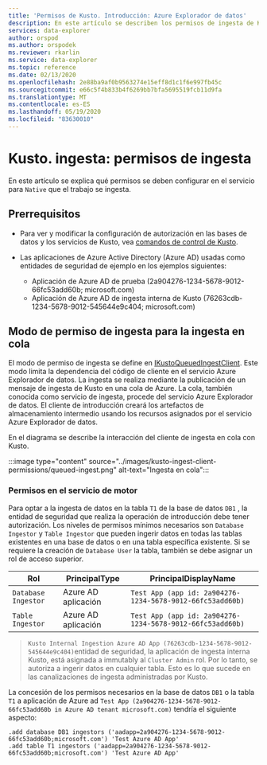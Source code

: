 ```yaml
---
title: 'Permisos de Kusto. Introducción: Azure Explorador de datos'
description: En este artículo se describen los permisos de ingesta de Kusto. ingesta en Azure Explorador de datos.
services: data-explorer
author: orspod
ms.author: orspodek
ms.reviewer: rkarlin
ms.service: data-explorer
ms.topic: reference
ms.date: 02/13/2020
ms.openlocfilehash: 2e88ba9af0b9563274e15eff8d1c1f6e997fb45c
ms.sourcegitcommit: e66c5f4b833b4f6269bb7bfa5695519fcb11d9fa
ms.translationtype: MT
ms.contentlocale: es-ES
ms.lasthandoff: 05/19/2020
ms.locfileid: "83630010"
---
```

# <a name="kustoingest---ingestion-permissions"></a>Kusto. ingesta: permisos de ingesta 

En este artículo se explica qué permisos se deben configurar en el servicio para `Native` que el trabajo se ingesta.

## <a name="prerequisites"></a>Prerrequisitos
 
* Para ver y modificar la configuración de autorización en las bases de datos y los servicios de Kusto, vea [comandos de control de Kusto](../../management/security-roles.md).

* Las aplicaciones de Azure Active Directory (Azure AD) usadas como entidades de seguridad de ejemplo en los ejemplos siguientes:
    * Aplicación de Azure AD de prueba (2a904276-1234-5678-9012-66fc53add60b; microsoft.com)
    * Aplicación de Azure AD de ingesta interna de Kusto (76263cdb-1234-5678-9012-545644e9c404; microsoft.com)
 
## <a name="ingestion-permission-mode-for-queued-ingestion"></a>Modo de permiso de ingesta para la ingesta en cola

El modo de permiso de ingesta se define en [IKustoQueuedIngestClient](kusto-ingest-client-reference.md#interface-ikustoqueuedingestclient). Este modo limita la dependencia del código de cliente en el servicio Azure Explorador de datos. La ingesta se realiza mediante la publicación de un mensaje de ingesta de Kusto en una cola de Azure. La cola, también conocida como servicio de ingesta, procede del servicio Azure Explorador de datos. El cliente de introducción creará los artefactos de almacenamiento intermedio usando los recursos asignados por el servicio Azure Explorador de datos.

En el diagrama se describe la interacción del cliente de ingesta en cola con Kusto.

:::image type="content" source="../images/kusto-ingest-client-permissions/queued-ingest.png" alt-text="Ingesta en cola":::

### <a name="permissions-on-the-engine-service"></a>Permisos en el servicio de motor

Para optar a la ingesta de datos en la tabla `T1` de la base de datos `DB1` , la entidad de seguridad que realiza la operación de introducción debe tener autorización.
Los niveles de permisos mínimos necesarios son `Database Ingestor` y `Table Ingestor` que pueden ingerir datos en todas las tablas existentes en una base de datos o en una tabla específica existente.
Si se requiere la creación de `Database User` la tabla, también se debe asignar un rol de acceso superior.


|Rol                 |PrincipalType        |PrincipalDisplayName
|---------------------|---------------------|------------
|`Database Ingestor`  |Azure AD aplicación |`Test App (app id: 2a904276-1234-5678-9012-66fc53add60b)`
|`Table Ingestor`     |Azure AD aplicación |`Test App (app id: 2a904276-1234-5678-9012-66fc53add60b)`

>`Kusto Internal Ingestion Azure AD App (76263cdb-1234-5678-9012-545644e9c404)`entidad de seguridad, la aplicación de ingesta interna Kusto, está asignada a immutably al `Cluster Admin` rol. Por lo tanto, se autoriza a ingerir datos en cualquier tabla. Esto es lo que sucede en las canalizaciones de ingesta administradas por Kusto.

La concesión de los permisos necesarios en la base de datos `DB1` o la tabla `T1` a aplicación de Azure ad `Test App (2a904276-1234-5678-9012-66fc53add60b in Azure AD tenant microsoft.com)` tendría el siguiente aspecto:

```kusto
.add database DB1 ingestors ('aadapp=2a904276-1234-5678-9012-66fc53add60b;microsoft.com') 'Test Azure AD App'
.add table T1 ingestors ('aadapp=2a904276-1234-5678-9012-66fc53add60b;microsoft.com') 'Test Azure AD App'
```
 